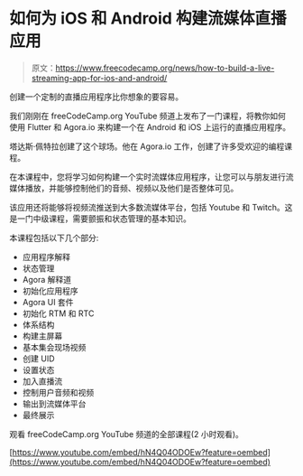 # 如何为 iOS 和 Android 构建流媒体直播应用

> 原文：<https://www.freecodecamp.org/news/how-to-build-a-live-streaming-app-for-ios-and-android/>

创建一个定制的直播应用程序比你想象的要容易。

我们刚刚在 freeCodeCamp.org YouTube 频道上发布了一门课程，将教你如何使用 Flutter 和 Agora.io 来构建一个在 Android 和 iOS 上运行的直播应用程序。

塔达斯·佩特拉创建了这个球场。他在 Agora.io 工作，创建了许多受欢迎的编程课程。

在本课程中，您将学习如何构建一个实时流媒体应用程序，让您可以与朋友进行流媒体播放，并能够控制他们的音频、视频以及他们是否整体可见。

该应用还将能够将视频流推送到大多数流媒体平台，包括 Youtube 和 Twitch。这是一门中级课程，需要颤振和状态管理的基本知识。

本课程包括以下几个部分:

*   应用程序解释
*   状态管理
*   Agora 解释道
*   初始化应用程序
*   Agora UI 套件
*   初始化 RTM 和 RTC
*   体系结构
*   构建主屏幕
*   基本集会现场视频
*   创建 UID
*   设置状态
*   加入直播流
*   控制用户音频和视频
*   输出到流媒体平台
*   最终展示

观看 freeCodeCamp.org YouTube 频道的全部课程(2 小时观看)。

[https://www.youtube.com/embed/hN4Q04ODOEw?feature=oembed](https://www.youtube.com/embed/hN4Q04ODOEw?feature=oembed)